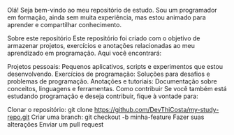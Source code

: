 Olá! Seja bem-vindo ao meu repositório de estudo. Sou um programador em formação, ainda sem muita experiência, mas estou animado para aprender e compartilhar conhecimento.

Sobre este repositório
Este repositório foi criado com o objetivo de armazenar projetos, exercícios e anotações relacionadas ao meu aprendizado em programação. Aqui você encontrará:

Projetos pessoais: Pequenos aplicativos, scripts e experimentos que estou desenvolvendo.
Exercícios de programação: Soluções para desafios e problemas de programação.
Anotações e tutoriais: Documentação sobre conceitos, linguagens e ferramentas.
Como contribuir
Se você também está estudando programação e deseja contribuir, fique à vontade para:

Clonar o repositório: git clone https://github.com/DevThiCosta/my-study-repo.git
Criar uma branch: git checkout -b minha-feature
Fazer suas alterações
Enviar um pull request
